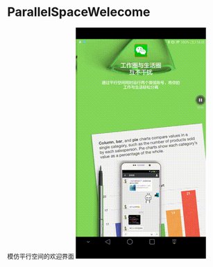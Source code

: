 # ParallelSpaceWelecome
模仿平行空间的欢迎界面
![](https://github.com/ReshapeDream/ParallelSpaceWelecome/blob/master/welcome2.gif)
